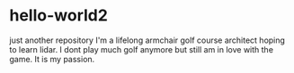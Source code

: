 # hello-world2
just another repository
I'm a lifelong armchair golf course architect hoping to learn lidar.  I dont play much golf anymore but still am in love with the game.  It is my passion.  
